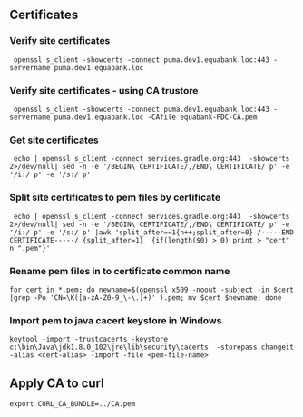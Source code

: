 ## Certificates

### Verify site certificates  
```console
 openssl s_client -showcerts -connect puma.dev1.equabank.loc:443 -servername puma.dev1.equabank.loc
```

### Verify site certificates - using CA trustore   
```console
 openssl s_client -showcerts -connect puma.dev1.equabank.loc:443 -servername puma.dev1.equabank.loc -CAfile equabank-PDC-CA.pem
```


### Get site certificates  
```console
 echo | openssl s_client -connect services.gradle.org:443  -showcerts  2>/dev/null| sed -n -e '/BEGIN\ CERTIFICATE/,/END\ CERTIFICATE/ p' -e  '/i:/ p' -e '/s:/ p'
```

### Split site certificates to pem files by certificate  
```console
 echo | openssl s_client -connect services.gradle.org:443  -showcerts  2>/dev/null| sed -n -e '/BEGIN\ CERTIFICATE/,/END\ CERTIFICATE/ p' -e  '/i:/ p' -e '/s:/ p' |awk 'split_after==1{n++;split_after=0} /-----END CERTIFICATE-----/ {split_after=1}  {if(length($0) > 0) print > "cert" n ".pem"}'
```

### Rename pem files in to certificate common name  
```console
for cert in *.pem; do newname=$(openssl x509 -noout -subject -in $cert |grep -Po 'CN=\K([a-zA-Z0-9_\-\.]+)' ).pem; mv $cert $newname; done
```

### Import pem to java cacert keystore in Windows 
```console
keytool -import -trustcacerts -keystore c:\bin\Java\jdk1.8.0_102\jre\lib\security\cacerts  -storepass changeit -alias <cert-alias> -import -file <pem-file-name>
```

 

## Apply CA to curl 
```console
export CURL_CA_BUNDLE=../CA.pem
```
  
